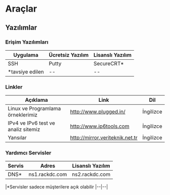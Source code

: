 # Araçlar


## Yazılımlar

### Erişim Yazılımları
| Uygulama | Ücretsiz Yazılım | Lisanslı Yazılım |
| -- | -- | -- |
| SSH | Putty | SecureCRT* |
|*tavsiye edilen|--|--|

### Linkler
| Açıklama | Link | Dil |
| -- | -- | -- |
| Linux ve Programlama örneklerimiz | http://www.plugged.in/ | İngilizce |
| IPv4 ve IPv6 test ve analiz sitemiz | http://www.ip6tools.com | İngilizce |
| Yansılar | http://mirror.veriteknik.net.tr | İngilizce |


### Yardımcı Servisler

| Servis | Adres | Lisanslı Yazılım |
| -- | -- | -- |
| DNS* | ns1.rackdc.com | ns2.rackdc.com |

|*Servisler sadece müşterilere açık olabilir |--|--|








